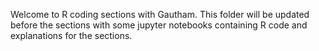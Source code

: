 Welcome to R coding sections with Gautham. This folder will be updated before the sections with some jupyter notebooks containing R code and explanations for the sections.
